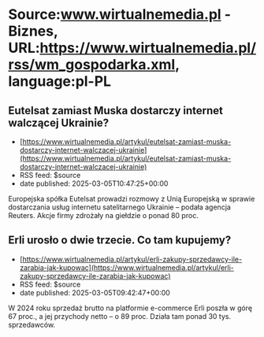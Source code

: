 # Source:www.wirtualnemedia.pl - Biznes, URL:https://www.wirtualnemedia.pl/rss/wm_gospodarka.xml, language:pl-PL

## Eutelsat zamiast Muska dostarczy internet walczącej Ukrainie?
 - [https://www.wirtualnemedia.pl/artykul/eutelsat-zamiast-muska-dostarczy-internet-walczacej-ukrainie](https://www.wirtualnemedia.pl/artykul/eutelsat-zamiast-muska-dostarczy-internet-walczacej-ukrainie)
 - RSS feed: $source
 - date published: 2025-03-05T10:47:25+00:00

Europejska spółka Eutelsat prowadzi rozmowy z Unią Europejską w sprawie dostarczania usług internetu satelitarnego Ukrainie – podała agencja Reuters. Akcje firmy zdrożały na giełdzie o ponad 80 proc.

## Erli urosło o dwie trzecie. Co tam kupujemy?
 - [https://www.wirtualnemedia.pl/artykul/erli-zakupy-sprzedawcy-ile-zarabia-jak-kupowac](https://www.wirtualnemedia.pl/artykul/erli-zakupy-sprzedawcy-ile-zarabia-jak-kupowac)
 - RSS feed: $source
 - date published: 2025-03-05T09:42:47+00:00

W 2024 roku sprzedaż brutto na platformie e-commerce Erli poszła w górę 67 proc., a jej przychody netto – o 89 proc. Działa tam ponad 30 tys. sprzedawców.

